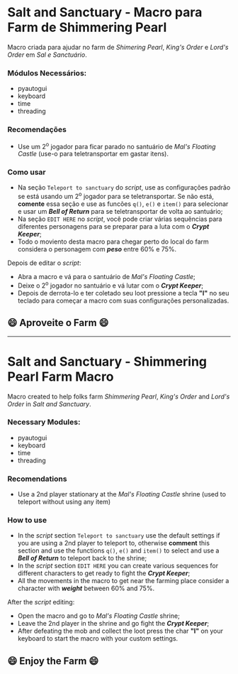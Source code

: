 # Salt and Sanctuary - Macro para Farm de Shimmering Pearl

Macro criada para ajudar no farm de *Shimering Pearl*, *King's Order* e *Lord's Order* em *Sal e Sanctuário*.

### Módulos Necessários:
- pyautogui
- keyboard
- time
- threading

### Recomendações
- Use um 2<sup>o</sup> jogador para ficar parado no santuário de *Mal's Floating Castle* (use-o para teletransportar em gastar itens).

### Como usar
- Na seção `Teleport to sanctuary` do *script*, use as configurações padrão se está usando um 2<sup>o</sup> jogador para se teletransportar. Se não está, **comente** essa seção e use as funcões `q()`, `e()` e `item()` para selecionar e usar um ***Bell of Return*** para se teletransportar de volta ao santuário;
- Na seção `EDIT HERE` no *script*, você pode criar várias sequências para diferentes personagens para se preparar para a luta com o ***Crypt Keeper***;
- Todo o moviento desta macro para chegar perto do local do farm considera o personagem com ***peso*** entre 60% e 75%.

Depois de editar o *script*:
- Abra a macro e vá para o santuário de *Mal's Floating Castle*;
- Deixe o 2<sup>o</sup> jogador no santuário e vá lutar com o ***Crypt Keeper***;
- Depois de derrota-lo e ter coletado seu loot pressione a tecla **"I"** no seu teclado para começar a macro com suas configurações personalizadas.

## :smile: Aproveite o Farm 😄  

---  

# Salt and Sanctuary - Shimmering Pearl Farm Macro

Macro created to help folks farm *Shimmering Pearl*, *King's Order* and *Lord's Order* in *Salt and Sanctuary*.

### Necessary Modules:
- pyautogui
- keyboard
- time
- threading

### Recomendations
- Use a 2nd player stationary at the *Mal's Floating Castle* shrine (used to teleport without using any item)

### How to use
- In the *script* section `Teleport to sanctuary` use the default settings if you are using a 2nd player to teleport to, otherwise **comment** this section and use the functions `q()`, `e()` and `item()` to select and use a ***Bell of Return*** to teleport back to the shrine;
- In the *script* section `EDIT HERE` you can create various sequences for different characters to get ready to fight the ***Crypt Keeper***;
- All the movements in the macro to get near the farming place consider a character with ***weight*** between 60% and 75%.

After the *script* editing:
- Open the macro and go to *Mal's Floating Castle* shrine;
- Leave the 2nd player in the shrine and go fight the ***Crypt Keeper***;
- After defeating the mob and collect the loot press the char **"I"** on your keyboard to start the macro with your custom settings.

## :smile: Enjoy the Farm 😄
